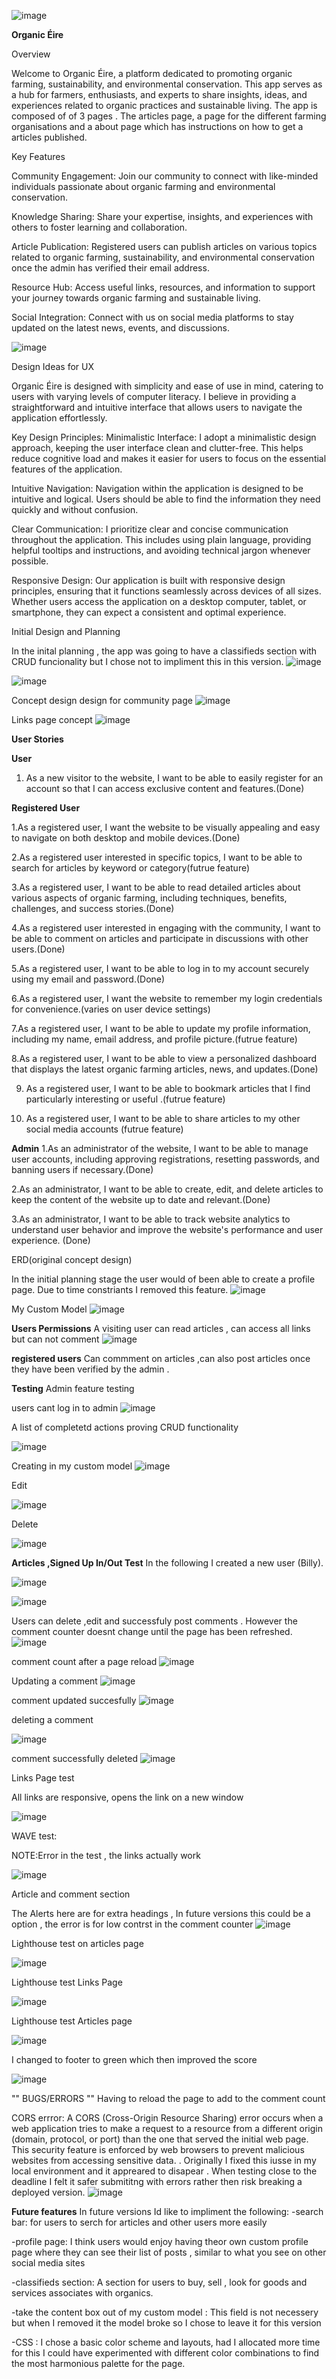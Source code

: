 ![image](https://github.com/TadghMac/Organic-Eire/assets/152603370/f4113577-eee5-4db8-9919-904d704a760f)


**Organic Éire**

Overview

Welcome to Organic Éire, a platform dedicated to promoting organic farming, sustainability, and environmental conservation. This app serves as a hub for farmers, enthusiasts, and experts to share insights, ideas, and experiences related to organic practices and sustainable living. The app is composed of of 3 pages . The articles page, a page for the different farming organisations and a about page which has instructions on how to get a articles published.

Key Features

Community Engagement: Join our community to connect with like-minded individuals passionate about organic farming and environmental conservation.

Knowledge Sharing: Share your expertise, insights, and experiences with others to foster learning and collaboration.

Article Publication: Registered users can publish articles on various topics related to organic farming, sustainability, and environmental conservation once the admin has verified their email address.

Resource Hub: Access useful links, resources, and information to support your journey towards organic farming and sustainable living.

Social Integration: Connect with us on social media platforms to stay updated on the latest news, events, and discussions.

![image](https://github.com/TadghMac/Organic-Eire/assets/152603370/bfe66590-f217-495b-9613-68888a64840c)


Design Ideas for UX

 Organic  Éire is designed with simplicity and ease of use in mind, catering to users with varying levels of computer literacy. I believe in providing a straightforward and intuitive interface that allows users to navigate the application effortlessly.


Key Design Principles:
Minimalistic Interface: I adopt a minimalistic design approach, keeping the user interface clean and clutter-free. This helps reduce cognitive load and makes it easier for users to focus on the essential features of the application.


Intuitive Navigation: Navigation within the application is designed to be intuitive and logical. Users should be able to find the information they need quickly and without confusion.


Clear Communication: I prioritize clear and concise communication throughout the application. This includes using plain language, providing helpful tooltips and instructions, and avoiding technical jargon whenever possible.


Responsive Design: Our application is built with responsive design principles, ensuring that it functions seamlessly across devices of all sizes. Whether users access the application on a desktop computer, tablet, or smartphone, they can expect a consistent and optimal experience.



Initial Design and Planning

In the inital planning , the app was going to have a classifieds section with CRUD funcionality but I chose not to impliment this in this version.
![image](https://github.com/TadghMac/Organic-Eire/assets/152603370/5dd1d831-8de0-4de5-8549-ee922bac738c)


![image](https://github.com/TadghMac/Organic-Eire/assets/152603370/8b6087a7-1732-4997-8dd7-9e593602df53)


Concept design design for community page 
![image](https://github.com/TadghMac/Organic-Eire/assets/152603370/a05efd9d-07fd-43b4-850f-beaa499ed0fa)



Links page concept
![image](https://github.com/TadghMac/Organic-Eire/assets/152603370/f84f1fa9-2b75-40c2-9a4e-cb92574cd0a4)


**User Stories**

**User**

1. As a new visitor to the website, I want to be able to easily register for an account so that I can access exclusive content and features.(Done)


**Registered User**

1.As a registered user, I want the website to be visually appealing and easy to navigate on both desktop and mobile devices.(Done)

2.As a registered user interested in specific topics, I want to be able to search for articles by keyword or category(futrue feature)


3.As a registered user, I want to be able to read detailed articles about various aspects of organic farming, including techniques, benefits, challenges, and success stories.(Done)

4.As a registered user interested in engaging with the community, I want to be able to comment on articles and participate in discussions with other users.(Done)

5.As a registered user, I want to be able to log in to my account securely using my email and password.(Done)

6.As a registered user, I want the website to remember my login credentials for convenience.(varies on user device settings)

7.As a registered user, I want to be able to update my profile information, including my name, email address, and profile picture.(futrue feature)

8.As a registered user, I want to be able to view a personalized dashboard that displays the latest organic farming articles, news, and updates.(Done)

9. As a registered user, I want to be able to bookmark articles that I find particularly interesting or useful .(futrue feature)

10. As a registered user, I want to be able to share articles to my other social media accounts (futrue feature)

**Admin**
1.As an administrator of the website, I want to be able to manage user accounts, including approving registrations, resetting passwords, and banning users if necessary.(Done)

2.As an administrator, I want to be able to create, edit, and delete articles to keep the content of the website up to date and relevant.(Done)

3.As an administrator, I want to be able to track website analytics to understand user behavior and improve the website's performance and user experience. (Done)

ERD(original concept design) 

In the initial planning stage the user would of been able to create a profile page. Due to time constriants I removed this feature.
![image](https://github.com/TadghMac/Organic-Eire/assets/152603370/3469a47a-a3d5-4601-b988-520a87a15727)

My Custom Model
![image](https://github.com/TadghMac/Organic-Eire/assets/152603370/8a52df81-77db-47f9-92fd-679e2ffe84ab)

**Users Permissions**
A visiting user can read articles , can access all links but can not comment 
![image](https://github.com/TadghMac/Organic-Eire/assets/152603370/da63b1d6-4c0e-4eeb-af8d-aeca6f703e1c)



**registered users**
Can commment on articles ,can also post articles once they have been verified by the admin . 



**Testing**
Admin feature testing 

users cant log in to admin
![image](https://github.com/TadghMac/Organic-Eire/assets/152603370/65287d96-8871-4f6a-942e-f84c23212589)

A list of completetd actions proving CRUD functionality 

![image](https://github.com/TadghMac/Organic-Eire/assets/152603370/6a490969-d6a1-489d-aa1a-646882210f5c)

Creating in my custom model
![image](https://github.com/TadghMac/Organic-Eire/assets/152603370/1f0ae21f-f527-4938-b974-a485524787d1)


Edit 

![image](https://github.com/TadghMac/Organic-Eire/assets/152603370/3c8360b9-4caf-4434-90e5-8cda7c2b894a)


Delete 

![image](https://github.com/TadghMac/Organic-Eire/assets/152603370/3cda1c60-321d-46f0-af49-8b155fe2b2c6)



**Articles ,Signed Up In/Out Test**
In the following I created a new user (Billy). 

![image](https://github.com/TadghMac/Organic-Eire/assets/152603370/cbb07623-d6f1-4b31-aeb2-89f37a1a21a4)

![image](https://github.com/TadghMac/Organic-Eire/assets/152603370/312bd00d-4c36-4e4b-8341-49a818972d1e)

Users can delete ,edit and successfuly post comments . However the comment counter doesnt change until the page has been refreshed.
![image](https://github.com/TadghMac/Organic-Eire/assets/152603370/a523c054-4215-4b7b-a9e2-856e48149da6)

comment count after a page reload
![image](https://github.com/TadghMac/Organic-Eire/assets/152603370/f01547f6-871c-4d35-a0db-6dec613ffd86)

Updating a comment
![image](https://github.com/TadghMac/Organic-Eire/assets/152603370/83d9b846-1567-40e5-8fe2-f9e27949ffc2)

comment updated succesfully
![image](https://github.com/TadghMac/Organic-Eire/assets/152603370/31eaa145-0124-40b2-843b-64fb6937da7c)

deleting a comment 

![image](https://github.com/TadghMac/Organic-Eire/assets/152603370/ea01d148-8bd5-4d9b-b80e-b0c36bb87929)


comment successfully deleted
![image](https://github.com/TadghMac/Organic-Eire/assets/152603370/586c0e95-b4b5-45d8-8292-e913a9680364)

Links Page test 


All links are responsive, opens the link on a new window

![image](https://github.com/TadghMac/Organic-Eire/assets/152603370/9ad1d466-b348-4e3d-8764-15ec4f103f17)


WAVE test:


NOTE:Error in the test , the links actually work  

![image](https://github.com/TadghMac/Organic-Eire/assets/152603370/4d10ff9e-8d5e-42e9-b7b4-39084e8674e7)

Article and comment section

The Alerts here are for extra headings , In future versions this could be a option , the error is for low contrst in the comment counter
![image](https://github.com/TadghMac/Organic-Eire/assets/152603370/3ef04d50-70f8-49ba-af52-28c623c135e2)


Lighthouse test on articles page

![image](https://github.com/TadghMac/Organic-Eire/assets/152603370/fc4ff515-6e1e-4f54-a1af-f1beb9dfb570)


Lighthouse test Links Page

![image](https://github.com/TadghMac/Organic-Eire/assets/152603370/b7d96fda-aec7-46df-be12-daad7a7abe0f)

Lighthouse test Articles page

![image](https://github.com/TadghMac/Organic-Eire/assets/152603370/8367a357-7d9c-481d-a456-5a69886f5b5f)

I changed to footer to green which then improved the score 

![image](https://github.com/TadghMac/Organic-Eire/assets/152603370/5c8e6532-8e4c-447d-8241-d1b852ad4389)



"" BUGS/ERRORS ""
Having to reload the page to add to the comment count

CORS errror:
A CORS (Cross-Origin Resource Sharing) error occurs when a web application tries to make a request to a resource from a different origin (domain, protocol, or port) than the one that served the initial web page. This security feature is enforced by web browsers to prevent malicious websites from accessing sensitive data. . Originally I fixed this iusse in my local environment and it appreared to disapear . When testing close to the deadline I felt it safer submititng with errors rather then risk breaking a deployed version.
![image](https://github.com/TadghMac/Organic-Eire/assets/152603370/0150a4be-ed68-4e89-8a9a-fd1090cdaf59)


**Future features**
In future versions  Id like to impliment the following:
 -search bar: for users to serch for articles and other users more easily

-profile page: I think users would enjoy having theor own custom profile page where they can see their list of posts , similar to what you see on other social media sites

-classifieds section: A section for users to buy, sell , look for goods and services associates with organics.

-take the content box out of my custom model : This field is not necessery but when I removed it the model broke so I chose to leave it for this version

-CSS : I chose a basic color scheme and layouts, had I allocated more time for this I could have experimented with different color combinations to find the most harmonious palette for the page.

